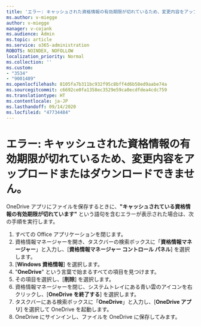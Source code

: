 ```yaml
---
title: 'エラー: キャッシュされた資格情報の有効期限が切れているため、変更内容をアップロードまたはダウンロードできません。'
ms.author: v-miegge
author: v-miegge
manager: v-cojank
ms.audience: Admin
ms.topic: article
ms.service: o365-administration
ROBOTS: NOINDEX, NOFOLLOW
localization_priority: Normal
ms.collection: ''
ms.custom:
- "3534"
- "9001489"
ms.openlocfilehash: 8105fa7b311bc932f95c8bff4d6b58ed9aabe74a
ms.sourcegitcommit: c6692ce0fa1358ec3529e59ca0ecdfdea4cdc759
ms.translationtype: HT
ms.contentlocale: ja-JP
ms.lasthandoff: 09/14/2020
ms.locfileid: "47734484"
---
```

# <a name="error-we-cant-upload-or-download-your-changes-because-your-cached-credentials-have-expired"></a>エラー: キャッシュされた資格情報の有効期限が切れているため、変更内容をアップロードまたはダウンロードできません。

OneDrive アプリにファイルを保存するときに、**"キャッシュされている資格情報の有効期限が切れています"** という語句を含むエラーが表示された場合は、次の手順を実行します。

1. すべての Office アプリケーションを閉じます。
1. 資格情報マネージャーを開き、タスクバーの検索ボックスに「**資格情報マネージャー**」と入力し、[**資格情報マネージャー コントロール パネル**] を選択します。
1. [**Windows 資格情報**] を選択します。
1. "**OneDrive**" という言葉で始まるすべての項目を見つけます。
1. その項目を選択し、[**削除**] を選択します。
1. 資格情報マネージャーを閉じ、システムトレイにある青い雲のアイコンを右クリックし、[**OneDrive を終了する**] を選択します。
1. タスクバーにある検索ボックスに「**OneDrive**」と入力し、[**OneDrive アプリ**] を選択して OneDrive を起動します。 
1. OneDrive にサインインし、ファイルを OneDrive に保存してみます。
